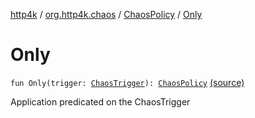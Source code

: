 [http4k](../../index.md) / [org.http4k.chaos](../index.md) / [ChaosPolicy](index.md) / [Only](./-only.md)

# Only

`fun Only(trigger: `[`ChaosTrigger`](../-chaos-trigger.md)`): `[`ChaosPolicy`](index.md) [(source)](https://github.com/http4k/http4k/blob/master/http4k-testing-chaos/src/main/kotlin/org/http4k/chaos/ChaosPolicy.kt#L41)

Application predicated on the ChaosTrigger

